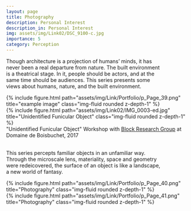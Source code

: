 ```yaml
---
layout: page
title: Photography
description: Personal Interest
description_in: Personal Interest
img: assets/img/Link02/DSC_9100-c.jpg
importance: 5
category: Perception
---
```


Though architecture is a projection of humans’ minds, it has <br>
never been a real departure from nature. The built environment <br>
is a theatrical stage. In it, people should be actors, and at the <br>
same time should be audiences. This series presents some <br>
views about humans, nature, and the built environment.

<div class="row">
    <div class="col-sm mt-3 mt-md-0">
        {% include figure.html path="assets/img/Link/Portfolio/p_Page_39.png" title="example image" class="img-fluid rounded z-depth-1" %}
    </div>
</div>
<div class="row">
    <div class="col-sm mt-3 mt-md-0">
        {% include figure.html path="assets/img/Link02/IMG_0003-ed.jpg" title="Unidentified Funicular Object" class="img-fluid rounded z-depth-1" %}
    </div>
</div>
<div class="caption">
    "Unidentified Funicular Object" Workshop with <a href="https://www.block.arch.ethz.ch/#:~:text=Research%20at%20the%20BRG%20focuses,and%20construction%20technologies....">Block Research Group</a> at Domaine de Boisbuchet, 2017
</div>

<br/>

This series percepts familiar objects in an unfamiliar way. <br>
Through the microscale lens, materiality, space and geometry <br>
were redeicovered, the surface of an object is like a landscape, <br>
a new world of fantasy.

<div class="row">
    <div class="col-sm mt-3 mt-md-0">
        {% include figure.html path="assets/img/Link/Portfolio/p_Page_40.png" title="Photography" class="img-fluid rounded z-depth-1" %}
    </div>
</div>
<div class="row">
    <div class="col-sm mt-3 mt-md-0">
        {% include figure.html path="assets/img/Link/Portfolio/p_Page_41.png" title="Photography" class="img-fluid rounded z-depth-1" %}
    </div>
</div>
